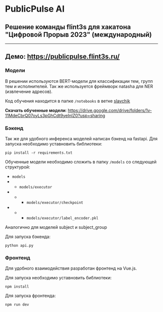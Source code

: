 # PublicPulse AI
## Решение команды flint3s для хакатона "Цифровой Прорыв 2023" (международный)

---  

## Демо: https://publicpulse.flint3s.ru/

### Модели

В решении используются BERT-модели для классификации тем, групп тем и исполнителей. Так же используется фреймворк natasha для NER (извлечение адресов).  

Код обучения находится в папке `/notebooks` в ветке [slavchik](https://github.com/siailya/digital-breakthrough-intl/tree/slavchik/notebooks)

**Скачать обученные модели**: https://drive.google.com/drive/folders/1v-11MdeCbrQ07oyLs3pGhCdt9yeInIZ0?usp=sharing

### Бэкенд

Так же для удобного инференса моделей написан бэкенд на fastapi. Для запуска необходимо уставновить библиотеки:

```shell
pip install -r requirements.txt
```

Обученные модели необходимо сложить в папку `/models` со следующей структурой:

- `models`
- - `models/executor`
- - - `models/executor/checkpoint`
- - - `models/executor/label_encoder.pkl`

Аналогично для моделей subject и subject_group

Для запуска бэкенда:

```shell
python api.py
```

### Фронтенд

Для удобного взаимодействия разработан фронтенд на Vue.js.

Для запуска необходимо уставновить библиотеки:

```shell
npm install
```

Для запуска фронтенда:
```shell
npm run dev
```